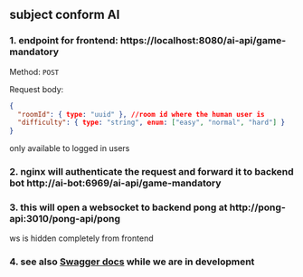 ## subject conform AI

### 1. endpoint for frontend: https://localhost:8080/ai-api/game-mandatory

Method: `POST`

Request body:

```json
{
  "roomId": { type: "uuid" }, //room id where the human user is
  "difficulty": { type: "string", enum: ["easy", "normal", "hard"] }
}
```

only available to logged in users

### 2. nginx will authenticate the request and forward it to backend bot http://ai-bot:6969/ai-api/game-mandatory

### 3. this will open a websocket to backend pong at http://pong-api:3010/pong-api/pong 

ws is hidden completely from frontend
  
### 4. see also [Swagger docs](http://localhost:6969/ai-api/documentation) while we are in development
